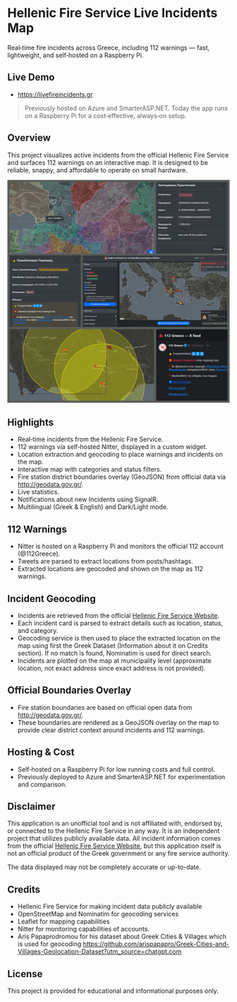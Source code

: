 # Hellenic Fire Service Live Incidents Map

Real‑time fire incidents across Greece, including 112 warnings — fast, lightweight, and self‑hosted on a Raspberry Pi.

## Live Demo
- https://livefireincidents.gr

> Previously hosted on Azure and SmarterASP.NET. Today the app runs on a Raspberry Pi for a cost‑effective, always‑on setup.

## Overview
This project visualizes active incidents from the official Hellenic Fire Service and surfaces 112 warnings on an interactive map. It is designed to be reliable, snappy, and affordable to operate on small hardware.

![Fire Incidents Features](https://github.com/Panos1221/FireIncidents/raw/main/fireincidents-features.png)

## Highlights
- Real‑time incidents from the Hellenic Fire Service.
- 112 warnings via self‑hosted Nitter, displayed in a custom widget.
- Location extraction and geocoding to place warnings and incidents on the map.
- Interactive map with categories and status filters.
- Fire station district boundaries overlay (GeoJSON) from official data via http://geodata.gov.gr/.
- Live statistics.
- Notifications about new Incidents using SignalR.
- Multilingual (Greek & English) and Dark/Light mode.

## 112 Warnings
- Nitter is hosted on a Raspberry Pi and monitors the official 112 account (@112Greece).
- Tweets are parsed to extract locations from posts/hashtags.
- Extracted locations are geocoded and shown on the map as 112 warnings.

## Incident Geocoding
- Incidents are retrieved from the official [Hellenic Fire Service Website](https://museum.fireservice.gr/symvanta/).
- Each incident card is parsed to extract details such as location, status, and category.
- Geocoding service is then used to place the extracted location on the map using first the Greek Dataset (Information about it on Credits section). If no match is found, Nominatim is used for direct search.
- Incidents are plotted on the map at municipality level (approximate location, not exact address since exact address is not provided).

## Official Boundaries Overlay
- Fire station boundaries are based on official open data from http://geodata.gov.gr/.
- These boundaries are rendered as a GeoJSON overlay on the map to provide clear district context around incidents and 112 warnings.

## Hosting & Cost
- Self‑hosted on a Raspberry Pi for low running costs and full control.
- Previously deployed to Azure and SmarterASP.NET for experimentation and comparison.

## Disclaimer
This application is an unofficial tool and is not affiliated with, endorsed by, or connected to the Hellenic Fire Service in any way. It is an independent project that utilizes publicly available data. All incident information comes from the official [Hellenic Fire Service Website](https://museum.fireservice.gr/symvanta/), but this application itself is not an official product of the Greek government or any fire service authority.

The data displayed may not be completely accurate or up-to-date.

## Credits
- Hellenic Fire Service for making incident data publicly available
- OpenStreetMap and Nominatim for geocoding services
- Leaflet for mapping capabilities
- Nitter for monitoring capabilities of accounts.
- Aris Papaprodromou for his dataset about Greek Cities & Villages which is used for geocoding https://github.com/arispapapro/Greek-Cities-and-Villages-Geolocation-Dataset?utm_source=chatgpt.com

## License
This project is provided for educational and informational purposes only.

